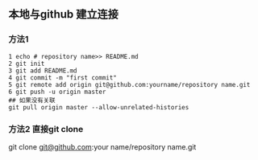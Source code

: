 ## 本地与github 建立连接

### 方法1

```
1 echo # repository name>> README.md
2 git init
3 git add README.md
4 git commit -m "first commit"
5 git remote add origin git@github.com:yourname/repository name.git
6 git push -u origin master
## 如果没有关联
git pull origin master --allow-unrelated-histories
```

### 方法2 直接git clone

git clone git@github.com:your name/repository name.git